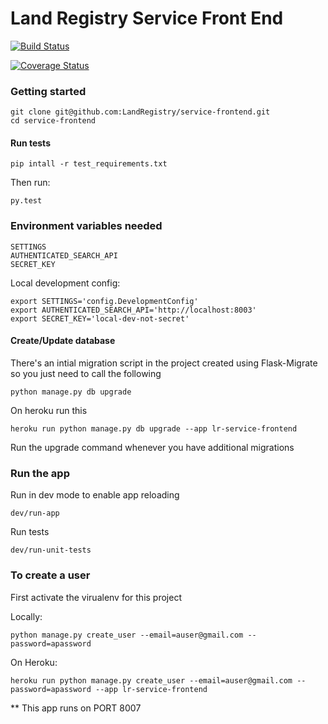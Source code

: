 Land Registry Service Front End
===============

[![Build Status](https://travis-ci.org/LandRegistry/service-frontend.svg)](https://travis-ci.org/LandRegistry/service-frontend)

[![Coverage Status](https://img.shields.io/coveralls/LandRegistry/service-frontend.svg)](https://coveralls.io/r/LandRegistry/service-frontend)


### Getting started

```
git clone git@github.com:LandRegistry/service-frontend.git
cd service-frontend
```

#### Run tests

```
pip intall -r test_requirements.txt
```

Then run:

```
py.test
```

### Environment variables needed

```
SETTINGS
AUTHENTICATED_SEARCH_API
SECRET_KEY
```

Local development config:

```
export SETTINGS='config.DevelopmentConfig'
export AUTHENTICATED_SEARCH_API='http://localhost:8003'
export SECRET_KEY='local-dev-not-secret'
```

#### Create/Update database

There's an intial migration script in the project created using Flask-Migrate so you just need to call the following

```
python manage.py db upgrade
```

On heroku run this
```
heroku run python manage.py db upgrade --app lr-service-frontend
```

Run the upgrade command whenever you have additional migrations

### Run the app

Run in dev mode to enable app reloading

```
dev/run-app
```

Run tests

```
dev/run-unit-tests
```

### To create a user

First activate the virualenv for this project

Locally:
```
python manage.py create_user --email=auser@gmail.com --password=apassword

```

On Heroku:
```
heroku run python manage.py create_user --email=auser@gmail.com --password=apassword --app lr-service-frontend
```

** This app runs on PORT 8007

